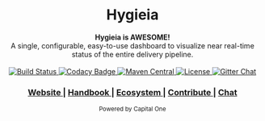 <h1 align="center">Hygieia</h1>

<div align="center">
  <strong>Hygieia is AWESOME!</strong>
</div>
<div align="center">
  A single, configurable, easy-to-use dashboard to visualize near real-time status of the entire delivery pipeline.
</div>

<br />

<div align="center">
  <!-- Build Status -->
  <a href="https://travis-ci.org/capitalone/Hygieia.svg?branch=master">
    <img src="https://travis-ci.org/capitalone/Hygieia.svg?branch=master"
      alt="Build Status" />
  </a>
  <!-- Codacy Badge -->
  <a href="https://www.codacy.com/app/amit-mawkin/Hygieia">
    <img src="https://api.codacy.com/project/badge/grade/de1a2a557f8e458e9a959be8c2e7fcba"
      alt="Codacy Badge" />
  </a>
  <!-- Maven Central -->
  <a href="http://search.maven.org/#search%7Cga%7C1%7Ccapitalone">
    <img src="https://img.shields.io/maven-central/v/com.capitalone.dashboard/Hygieia.svg"
      alt="Maven Central" />
  </a>
  <!-- License -->
  <a href="https://www.apache.org/licenses/LICENSE-2.0">
    <img src="https://img.shields.io/badge/license-Apache%202-blue.svg"
      alt="License" />
  </a>
  <!-- Gitter Chat -->
  <a href="https://gitter.im/capitalone/Hygieia?utm_source=badge&utm_medium=badge&utm_campaign=pr-badge&utm_content=badge">
    <img src="https://badges.gitter.im/Join%20Chat.svg"
      alt="Gitter Chat" />
  </a>
</div>

<div align="center">
  <h3>
    <a href="https://choo.io">
      Website
    </a>
    <span> | </span>
    <a href="https://github.com/choojs/choo-handbook">
      Handbook
    </a>
    <span> | </span>
    <a href="https://github.com/YerkoPalma/awesome-choo">
      Ecosystem
    </a>
    <span> | </span>
    <a href="https://github.com/choojs/choo/blob/master/.github/CONTRIBUTING.md">
      Contribute
    </a>
    <span> | </span>
    <a href="https://webchat.freenode.net/?channels=choo">
      Chat
    </a>
  </h3>
</div>

<div align="center">
  <sub>Powered by Capital One
  <a href="#">
  </a>
</div>
